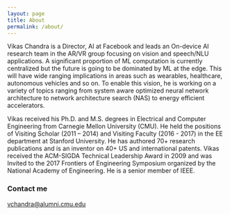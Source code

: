 ```yaml
---
layout: page
title: About
permalink: /about/
---
```


Vikas Chandra is a Director, AI at Facebook and leads an On-device AI research 
team in the AR/VR group focusing on vision and speech/NLU applications.
A significant proportion of ML computation is currently 
centralized but the future is going to be dominated by ML at the edge. This will have wide ranging 
implications in areas such as wearables, healthcare, autonomous vehicles and so on. To enable this vision, 
he is working on a variety of topics ranging from system aware optimized neural network architecture to 
network architecture search (NAS) to energy efficient accelerators. 

Vikas received his Ph.D. and M.S. degrees in Electrical and Computer Engineering from Carnegie 
Mellon University (CMU). He held the positions of Visiting Scholar (2011 – 2014) and Visiting 
Faculty (2016 - 2017) in the EE department at Stanford University.  He has authored 70+ research 
publications and is an inventor on 40+ US and international patents. Vikas received the 
ACM-SIGDA Technical Leadership Award in 2009 and was Invited to the 2017 Frontiers of 
Engineering Symposium organized by the National Academy of Engineering. He is a senior member
of IEEE.

### Contact me
[vchandra@alumni.cmu.edu](mailto:vchandra@alumni.cmu.edu)
